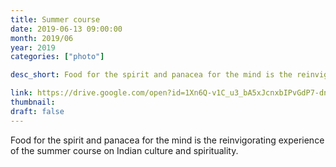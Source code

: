 ```yaml
---
title: Summer course
date: 2019-06-13 09:00:00
month: 2019/06
year: 2019
categories: ["photo"]

desc_short: Food for the spirit and panacea for the mind is the reinvigorating experience of the summer course on Indian culture and spirituality.

link: https://drive.google.com/open?id=1Xn6Q-v1C_u3_bA5xJcnxbIPvGdP7-dni
thumbnail: 
draft: false
---
```


Food for the spirit and panacea for the mind is the reinvigorating experience of the summer course on Indian culture and spirituality.
